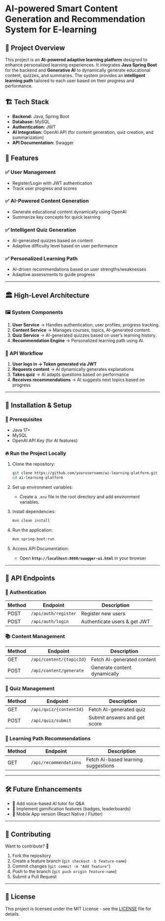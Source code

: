 # AI-powered Smart Content Generation and Recommendation System for E-learning

## 📌 Project Overview
This project is an **AI-powered adaptive learning platform** designed to enhance personalized learning experiences. It integrates **Java Spring Boot** for the backend and **Generative AI** to dynamically generate educational content, quizzes, and summaries. The system provides an **intelligent learning path** tailored to each user based on their progress and performance.

## 🏗️ Tech Stack
- **Backend:** Java, Spring Boot
- **Database:** MySQL
- **Authentication:** JWT
- **AI Integration:** OpenAI API (for content generation, quiz creation, and summarization)
- **API Documentation:** Swagger

## 🎯 Features
### ✅ User Management
- Register/Login with JWT authentication
- Track user progress and scores

### ✅ AI-Powered Content Generation
- Generate educational content dynamically using OpenAI
- Summarize key concepts for quick learning

### ✅ Intelligent Quiz Generation
- AI-generated quizzes based on content
- Adaptive difficulty level based on user performance

### ✅ Personalized Learning Path
- AI-driven recommendations based on user strengths/weaknesses
- Adaptive assessments to guide progress

---
## 🏛️ High-Level Architecture
### 🖼️ System Components
1. **User Service** → Handles authentication, user profiles, progress tracking.
2. **Content Service** → Manages courses, topics, AI-generated content.
3. **Quiz Service** → AI-generated quizzes based on user’s learning history.
4. **Recommendation Engine** → Personalized learning path using AI.

### 📌 API Workflow
1. **User logs in → Token generated via JWT**
2. **Requests content** → AI dynamically generates explanations
3. **Takes quiz** → AI adapts questions based on performance
4. **Receives recommendations** → AI suggests next topics based on progress

---
## 🚀 Installation & Setup
### 🔧 Prerequisites
- Java 17+
- MySQL
- OpenAI API Key (for AI features)

### 🔥 Run the Project Locally
1. Clone the repository:
   ```sh
   git clone https://github.com/yourusername/ai-learning-platform.git
   cd ai-learning-platform
   ```
2. Set up environment variables:
   - Create a `.env` file in the root directory and add environment variables.

3. Install dependencies:
   ```sh
   mvn clean install
   ```
4. Run the application:
   ```sh
   mvn spring-boot:run
   ```
5. Access API Documentation:
   - Open **`http://localhost:8080/swagger-ui.html`** in your browser

---
## 📡 API Endpoints
### 🔑 Authentication
| Method | Endpoint | Description |
|--------|---------|-------------|
| POST   | `/api/auth/register` | Register new users |
| POST   | `/api/auth/login` | Authenticate users & get JWT |

### 📚 Content Management
| Method | Endpoint | Description |
|--------|---------|-------------|
| GET    | `/api/content/{topicId}` | Fetch AI-generated content |
| POST   | `/api/content/generate` | Generate content dynamically |

### 📝 Quiz Management
| Method | Endpoint | Description |
|--------|---------|-------------|
| GET    | `/api/quiz/{contentId}` | Fetch AI-generated quiz |
| POST   | `/api/quiz/submit` | Submit answers and get score |

### 🎯 Learning Path Recommendations
| Method | Endpoint | Description |
|--------|---------|-------------|
| GET    | `/api/recommendations` | Fetch AI-based learning suggestions |

---
## 🛠️ Future Enhancements
- 🔹 Add voice-based AI tutor for Q&A
- 🔹 Implement gamification features (badges, leaderboards)
- 🔹 Mobile App version (React Native / Flutter)

---
## 🤝 Contributing
Want to contribute? 🚀
1. Fork the repository
2. Create a feature branch (`git checkout -b feature-name`)
3. Commit changes (`git commit -m "Add feature"`)
4. Push to the branch (`git push origin feature-name`)
5. Submit a Pull Request

---
## 📜 License
This project is licensed under the MIT License - see the [LICENSE](LICENSE) file for details.
